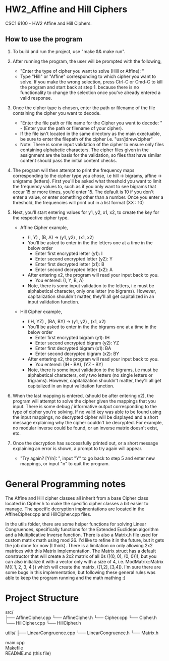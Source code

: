 # HW2_Affine and Hill Ciphers
CSC1 6100 - HW2 Affine and Hill Ciphers.

## How to use the program
1. To build and run the project, use "make && make run".

2. After running the program, the user will be prompted with the following,
    - "Enter the type of cipher you want to solve (Hill or Affine): "
     - Type "Hill" or "Affine" corresponding to which cipher you want to solve. If you make the wrong selection, press Ctrl-C or Cmd-C to kill the program and start back at step 1. because there is no functionality to change the selection once you've already entered a valid response.

3. Once the cipher type is chosen, enter the path or filename of the file containing the cipher you want to decode.
    - "Enter the file path or file name for the Cipher you want to decode: " - (Enter your the path or filename of your cipher).
    - If the file isn't located in the same directory as the main exectuable, be sure to enter the filepath of the cipher i.e. "usr/jdrew/cipher"
    *  Note: There is some input validation of the cipher to ensure only files containing 
    alphabetic characters. The cipher files given in the assignment are the basis 
    for the validation, so files that have similar content should pass the initial content checks.

4. The program will then attempt to print the frequency maps corresponding to the cipher type you chose, i.e hill -> bigrams, affine -> unigrams (letters). First you'll be asked what threshold you want to limit the frequency values to, such as if you only want to see bigrams that occur 15 or more times, you'd enter 15. The default is 10 if you don't enter a value, or enter something other than a number. Once you enter a threshold, the frequencies will print out in a list format (XX : 10)

5. Next, you'll start entering values for y1, y2, x1, x2, to create the key for the respective cipher type.
    - Affine Cipher example,
        - (I, Y) , (B, A) -> (y1, y2) , (x1, x2)
        * You'll be asked to enter in the the letters one at a time in the below order
            - Enter first encrypted letter (y1): I
            - Enter second encrypted letter (y2): Y
            - Enter first decrypted letter (x1): B
            - Enter second decrypted letter (x2): A
        * After entering x2, the program will read your input back to you.
            - You entered: (I, Y, B, A)
        * Note, there is some input validation to the letters, i.e must be alphabetical character, only one letter (no bigrams). However, capitalization shouldn't matter, they'll all get capitalized in an input validation function.
    
     - Hill Cipher example,
        - (IH, YZ) , (BA, BY) -> (y1, y2) , (x1, x2)
        * You'll be asked to enter in the the bigrams one at a time in the below order
            - Enter first encrypted bigram (y1): IH
            - Enter second encrypted bigram (y2): YZ
            - Enter first decrypted bigram (x1): BA
            - Enter second decrypted bigram (x2): BY
        * After entering x2, the program will read your input back to you.
            - You entered: (IH - BA), (YZ - BY)
        * Note, there is some input validation to the bigrams, i.e must be alphabetical characters, only two letters (no single letters or trigrams). However, capitalization shouldn't matter, they'll all get capitalized in an input validation function.

6. When the last mapping is entered, (should be after entering x2), the program will attempt to solve the cipher given the mappings that you input. There is some debug / informative output corresponding to the type of cipher you're solving. If no valid key was able to be found using the input mappings, no decrypted cipher will be displayed and a short message explaining why the cipher couldn't be decrypted. For example, no modular inverse could be found, or an inverse matrix doesn't exist, etc.

7. Once the decryption has successfully printed out, or a short message explaining an error is shown, a prompt to try again will appear.
    - "Try again? [Y/n]: ", input "Y" to go back to step 5 and enter new mappings, or input "n" to quit the program.

# General Programming notes
The Affine and Hill cipher classes all inherit from a base Cipher class located in Cipher.h to make the specific cipher classes a bit easier to manage. The specific decryption implmentations are located in the AffineCipher.cpp and HillCipher.cpp files.

In the utils folder, there are some helper functions for solving Linear Congruences, specifically functions for the Extended Euclidean algorithm and a Multiplicative Inverse function. There is also a Matrix.h file used for custom matrix math using mod 26. I'd like to refine it in the future, but it gets the job done for now (I think). There is a limitation on only allowing 2x2 matrices with this Matrix implementation. The Matrix struct has a default constructor that will create a 2x2 matrix of all 0s ([(0, 0), (0, 0)]), but you can also initialize it with a vector<int> only with a size of 4, i.e. ModMatrix::Matrix<int> M({ 1, 2, 3, 4 }) which will create the matrix, ([1,2], [3,4]). I'm sure there are some bugs in this implementation, but following these general rules was able to keep the program running and the math mathing :)

 # Project Structure

src/  
├── AffineCipher.cpp
└── AffineCipher.h
└── Cipher.cpp 
└── Cipher.h      
└── HillCipher.cpp
└── HillCipher.h  

utils/
├── LinearCongruence.cpp
└── LinearCongruence.h
└── Matrix.h  


main.cpp    
Makefile  
README.md (this file)  
